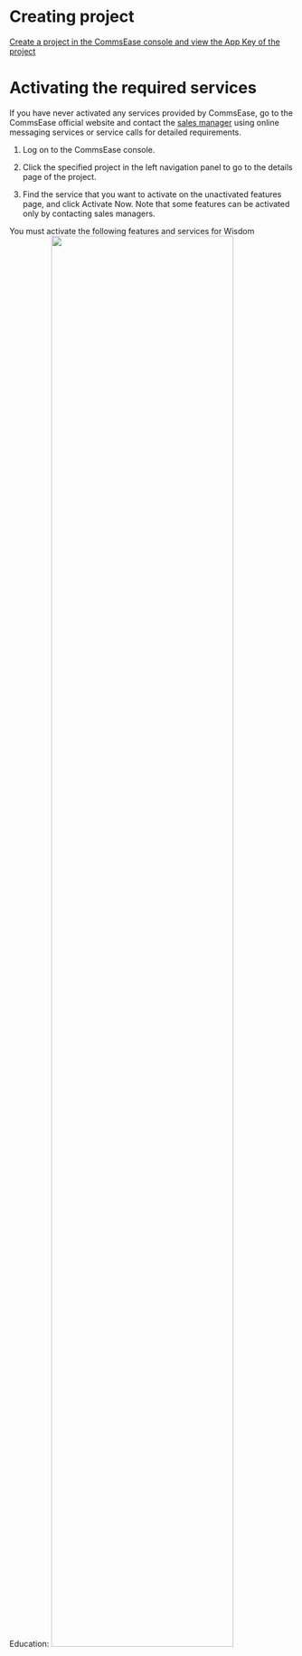 # Creating project
[Create a project in the CommsEase console and view the App Key of the project](https://doc.yunxin.163.com/docs/jcyOTA0ODM/DkyMDM2Mzk?platformId=50002#1%20%E5%88%9B%E5%BB%BA%E5%BA%94%E7%94%A8)

# Activating the required services
If you have never activated any services provided by CommsEase, go to the CommsEase official website and contact the [sales manager](https://yunxin.163.com/bizQQWPA.html) using online messaging services or service calls for detailed requirements.

 1. Log on to the CommsEase console.

 2. Click the specified project in the left navigation panel to go to the details page of the project.

 3. Find the service that you want to activate on the unactivated features page, and click Activate Now. Note that some features can be activated only by contacting sales managers.

You must activate the following features and services for Wisdom Education:
<image width="80%" src="Images/service_setting.png">
